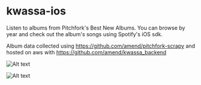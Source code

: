 kwassa-ios
==========

Listen to albums from Pitchfork's Best New Albums. You can browse by year and check out the album's songs using Spotify's iOS sdk. 

Album data collected using https://github.com/amend/pitchfork-scrapy and hosted on aws with https://github.com/amend/kwassa_backend

![Alt text](https://dl.dropbox.com/get/Public/Screen%20Shot%20Best%20New%20Albums%20View%20Controller.png?_subject_uid=35767110&w=AACU47LPZSZWhF22qubTCsYJfONhBEb7-_-P_dXZaaGx_A)

![Alt text](https://dl.dropbox.com/get/Public/Screen%20Shot%20Album%20Detail%20View%20Controller.png?_subject_uid=35767110&w=AABwKKQbGGUBIUpT0z_gEW46jal38y39PyY9fW9OkiA0oQ)
